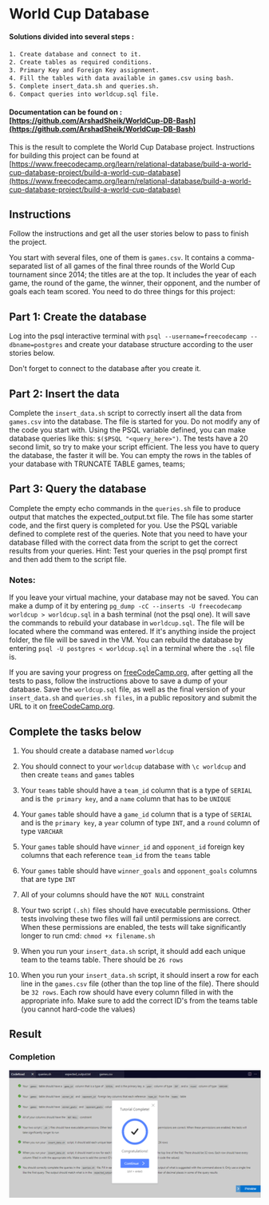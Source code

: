 # World Cup Database

#### Solutions divided into several steps :

    1. Create database and connect to it.
    2. Create tables as required conditions.
    3. Primary Key and Foreign Key assignment.
    4. Fill the tables with data available in games.csv using bash.
    5. Complete insert_data.sh and queries.sh.
    6. Compact queries into worldcup.sql file.


#### Documentation can be found on :[https://github.com/ArshadSheik/WorldCup-DB-Bash](https://github.com/ArshadSheik/WorldCup-DB-Bash) 

This is the result to complete the World Cup Database project. 
Instructions for building this project can be found at 
[https://www.freecodecamp.org/learn/relational-database/build-a-world-cup-database-project/build-a-world-cup-database](https://www.freecodecamp.org/learn/relational-database/build-a-world-cup-database-project/build-a-world-cup-database)

## Instructions

Follow the instructions and get all the user stories below to pass to finish the project.

You start with several files, one of them is `games.csv`. It contains a comma-separated list of all games of the final three rounds of the World Cup tournament since 2014; the titles are at the top. It includes the year of each game, the round of the game, the winner, their opponent, and the number of goals each team scored. You need to do three things for this project:

## Part 1: Create the database

Log into the psql interactive terminal with `psql --username=freecodecamp --dbname=postgres` and create your database structure according to the user stories below.

Don't forget to connect to the database after you create it.

## Part 2: Insert the data

Complete the `insert_data.sh` script to correctly insert all the data from `games.csv` into the database. The file is started for you. Do not modify any of the code you start with. Using the PSQL variable defined, you can make database queries like this: `$($PSQL "<query_here>")`. The tests have a 20 second limit, so try to make your script efficient. The less you have to query the database, the faster it will be. You can empty the rows in the tables of your database with TRUNCATE TABLE games, teams;

## Part 3: Query the database

Complete the empty echo commands in the `queries.sh` file to produce output that matches the expected_output.txt file. The file has some starter code, and the first query is completed for you. Use the PSQL variable defined to complete rest of the queries. Note that you need to have your database filled with the correct data from the script to get the correct results from your queries. Hint: Test your queries in the psql prompt first and then add them to the script file.

### Notes:

If you leave your virtual machine, your database may not be saved. You can make a dump of it by entering `pg_dump -cC --inserts -U freecodecamp worldcup > worldcup.sql` in a bash terminal (not the psql one). It will save the commands to rebuild your database in `worldcup.sql`. The file will be located where the command was entered. If it's anything inside the project folder, the file will be saved in the VM. You can rebuild the database by entering `psql -U postgres < worldcup.sql` in a terminal where the `.sql` file is.

If you are saving your progress on [freeCodeCamp.org](https://www.freecodecamp.org/), after getting all the tests to pass, follow the instructions above to save a dump of your database. Save the `worldcup.sql` file, as well as the final version of your `insert_data.sh` and `queries.sh files`, in a public repository and submit the URL to it on [freeCodeCamp.org](https://www.freecodecamp.org/).


## Complete the tasks below

1. You should create a database named `worldcup`

2. You should connect to your `worldcup` database with `\c worldcup` and then create `teams` and `games` tables

3. Your `teams` table should have a `team_id` column that is a type of `SERIAL` and is the` primary key`, and a `name` column that has to be `UNIQUE`

4. Your `games` table should have a `game_id` column that is a type of `SERIAL` and is the `primary key`, a `year` column of type `INT`, and a `round` column of type `VARCHAR`

5. Your `games` table should have `winner_id` and `opponent_id` foreign key columns that each reference `team_id` from the `teams` table

6. Your `games` table should have `winner_goals` and `opponent_goals` columns that are type `INT`

7. All of your columns should have the `NOT NULL` constraint

8. Your two script `(.sh)` files should have executable permissions. Other tests involving these two files will fail until permissions are correct. When these permissions are enabled, the tests will take significantly longer to run
cmd: `chmod +x filename.sh`

9. When you run your `insert_data.sh` script, it should add each unique team to the teams table. There should be `26 rows`

10. When you run your `insert_data.sh` script, it should insert a row for each line in the `games.csv` file (other than the top line of the file). There should be `32 rows`. Each row should have every column filled in with the appropriate info. Make sure to add the correct ID's from the teams table (you cannot hard-code the values)

## Result

### Completion

![Completion](Completion.PNG)